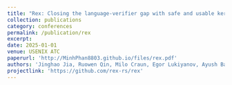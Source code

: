 ```yaml
---
title: "Rex: Closing the language-verifier gap with safe and usable kernel extensions"
collection: publications
category: conferences
permalink: /publication/rex
excerpt:
date: 2025-01-01
venue: USENIX ATC
paperurl: 'http://MinhPhan8803.github.io/files/rex.pdf'
authors: 'Jinghao Jia, Ruowen Qin, Milo Craun, Egor Lukiyanov, Ayush Bansal, Minh Phan, Michael V. Le, Hubertus Franke, Hani Jamjoom, Tianyin Xu, and Dan Williams'
projectlink: 'https://github.com/rex-rs/rex'
---
```

